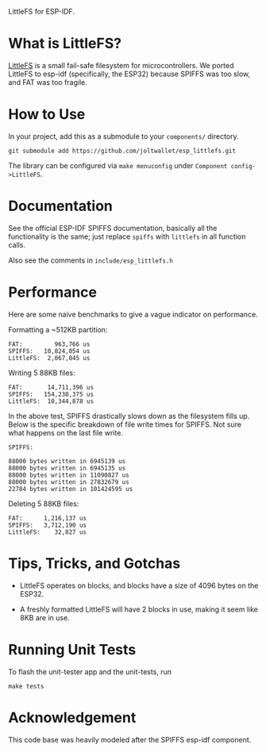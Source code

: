 LittleFS for ESP-IDF.

# What is LittleFS?

[LittleFS](https://github.com/ARMmbed/littlefs) is a small fail-safe filesystem 
for microcontrollers. We ported LittleFS to esp-idf (specifically, the ESP32) 
because SPIFFS was too slow, and FAT was too fragile.

# How to Use

In your project, add this as a submodule to your `components/` directory.

```
git submodule add https://github.com/joltwallet/esp_littlefs.git
```

The library can be configured via `make menuconfig` under `Component config->LittleFS`.

# Documentation

See the official ESP-IDF SPIFFS documentation, basically all the functionality is the 
same; just replace `spiffs` with `littlefs` in all function calls.

Also see the comments in `include/esp_littlefs.h`

# Performance

Here are some naive benchmarks to give a vague indicator on performance.

Formatting a ~512KB partition:

```
FAT:         963,766 us
SPIFFS:   10,824,054 us
LittleFS:  2,067,845 us
```

Writing 5 88KB files:

```
FAT:       14,711,396 us
SPIFFS:   154,238,375 us
LittleFS:  10,344,878 us
```

In the above test, SPIFFS drastically slows down as the filesystem fills up. Below
is the specific breakdown of file write times for SPIFFS. Not sure what happens 
on the last file write.


```
SPIFFS:

88000 bytes written in 6945139 us
88000 bytes written in 6945135 us
88000 bytes written in 11090827 us
88000 bytes written in 27832679 us
22784 bytes written in 101424595 us
```

Deleting 5 88KB files:

```
FAT:      1,216,137 us
SPIFFS:   3,712,190 us
LittleFS:    32,827 us
```


# Tips, Tricks, and Gotchas

* LittleFS operates on blocks, and blocks have a size of 4096 bytes on the ESP32.

* A freshly formatted LittleFS will have 2 blocks in use, making it seem like 8KB are in use.

# Running Unit Tests

To flash the unit-tester app and the unit-tests, run


```
make tests
```

# Acknowledgement

This code base was heavily modeled after the SPIFFS esp-idf component.
